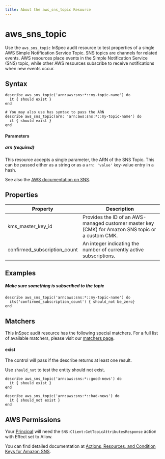 ```yaml
---
title: About the aws_sns_topic Resource
---
```


# aws\_sns\_topic

Use the `aws_sns_topic` InSpec audit resource to test properties of a single AWS Simple Notification Service Topic.  SNS topics are channels for related events. AWS resources place events in the Simple Notification Service (SNS) topic, while other AWS resources subscribe to receive notifications when new events occur.

## Syntax

    describe aws_sns_topic('arn:aws:sns:*::my-topic-name') do
      it { should exist }
    end

    # You may also use has syntax to pass the ARN
    describe aws_sns_topic(arn: 'arn:aws:sns:*::my-topic-name') do
      it { should exist }
    end

#### Parameters

##### arn _(required)_

This resource accepts a single parameter, the ARN of the SNS Topic. 
This can be passed either as a string or as a `arn: 'value'` key-value entry in a hash.

See also the [AWS documentation on SNS](https://docs.aws.amazon.com/sns/latest/dg/sns-getting-started.html).

## Properties

|Property                       | Description|
| ---                           | --- |
|kms\_master\_key\_id           | Provides the ID of an AWS-managed customer master key (CMK) for Amazon SNS topic or a custom CMK. |
|confirmed\_subscription\_count | An integer indicating the number of currently active subscriptions. |

## Examples

##### Make sure something is subscribed to the topic
    describe aws_sns_topic('arn:aws:sns:*::my-topic-name') do
      its('confirmed_subscription_count') { should_not be_zero}
    end

## Matchers

This InSpec audit resource has the following special matchers. For a full list of available matchers, please visit our [matchers page](https://www.inspec.io/docs/reference/matchers/).

#### exist

The control will pass if the describe returns at least one result.

Use `should_not` to test the entity should not exist.

    describe aws_sns_topic('arn:aws:sns:*::good-news') do
      it { should exist }
    end

    describe aws_sns_topic('arn:aws:sns:*::bad-news') do
      it { should_not exist }
    end

## AWS Permissions

Your [Principal](https://docs.aws.amazon.com/IAM/latest/UserGuide/intro-structure.html#intro-structure-principal) will need the `SNS:Client:GetTopicAttributesResponse` action with Effect set to Allow.

You can find detailed documentation at [Actions, Resources, and Condition Keys for Amazon SNS](https://docs.aws.amazon.com/IAM/latest/UserGuide/list_amazonsns.html).
